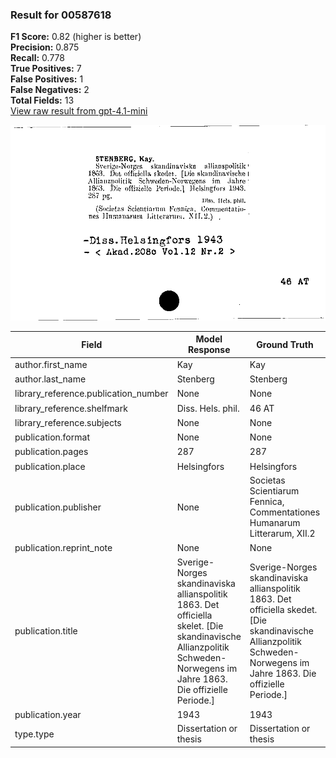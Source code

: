 ### Result for 00587618
**F1 Score:** 0.82 (higher is better)<br>**Precision:** 0.875<br>**Recall:** 0.778<br>**True Positives:** 7<br>**False Positives:** 1<br>**False Negatives:** 2<br>**Total Fields:** 13<br>[View raw result from gpt-4.1-mini](https://github.com/RISE-UNIBAS/humanities_data_benchmark/blob/main/results/2025-09-02/T0161/request_T0161_00587618.json)

<img src="https://github.com/RISE-UNIBAS/humanities_data_benchmark/blob/main/benchmarks/zettelkatalog/images/00587618.jpg?raw=true" alt="00587618" width="600px">

| Field | Model Response | Ground Truth | Fuzzy Score | Match |
|-------|----------------|--------------|-------------|-------|
| author.first_name | Kay | Kay | 1.000 | ✅ |
| author.last_name | Stenberg | Stenberg | 1.000 | ✅ |
| library_reference.publication_number | None | None | 1.000 | ✅ |
| library_reference.shelfmark | Diss. Hels. phil. | 46 AT | 0.091 | ❌ |
| library_reference.subjects | None | None | 1.000 | ✅ |
| publication.format | None | None | 1.000 | ✅ |
| publication.pages | 287 | 287 | 1.000 | ✅ |
| publication.place | Helsingfors | Helsingfors | 1.000 | ✅ |
| publication.publisher | None | Societas Scientiarum Fennica, Commentationes Humanarum Litterarum, XII.2 | 0.000 | ❌ |
| publication.reprint_note | None | None | 1.000 | ✅ |
| publication.title | Sverige-Norges skandinaviska allianspolitik 1863. Det officiella skelet. [Die skandinavische Allianzpolitik Schweden-Norwegens im Jahre 1863. Die offizielle Periode.] | Sverige-Norges skandinaviska allianspolitik 1863. Det officiella skedet. [Die skandinavische Allianzpolitik Schweden-Norwegens im Jahre 1863. Die offizielle Periode.] | 0.994 | ✅ |
| publication.year | 1943 | 1943 | 1.000 | ✅ |
| type.type | Dissertation or thesis | Dissertation or thesis | 1.000 | ✅ |
